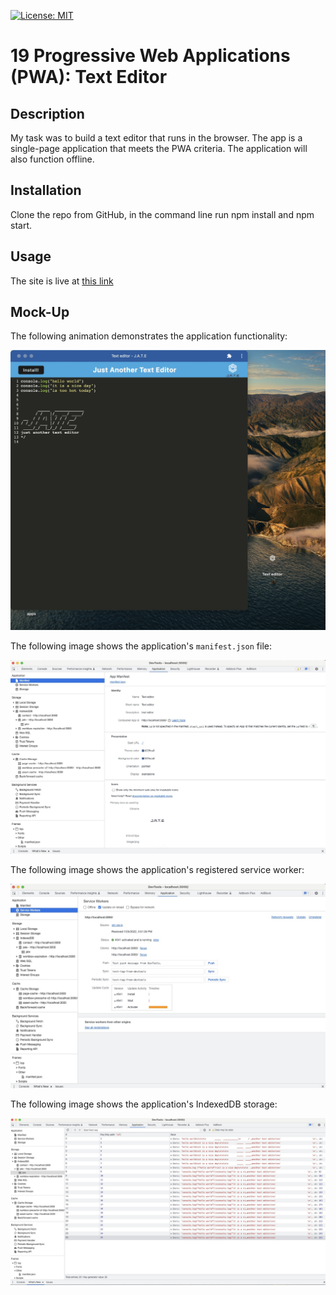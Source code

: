 [![License: MIT](https://img.shields.io/badge/License-MIT-yellow.svg)](https://opensource.org/licenses/MIT)

# 19 Progressive Web Applications (PWA): Text Editor

## Description

My task was to build a text editor that runs in the browser. The app is a single-page application that meets the PWA criteria. The application will also function offline.

## Installation

Clone the repo from GitHub, in the command line run npm install and npm start.

## Usage

The site is live at [this link](https://)

## Mock-Up

The following animation demonstrates the application functionality:

![Demonstration of the app](./client/src/images/jate-app.jpeg)

The following image shows the application's `manifest.json` file:

![manifest.](./client/src/images/manifest.jpeg)

The following image shows the application's registered service worker:

![service-worker.](./client/src/images/service-worker.jpeg)

The following image shows the application's IndexedDB storage:

![storage.](./client/src/images/storage.jpeg)




